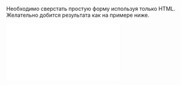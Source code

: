 Необходимо сверстать простую форму используя только HTML. Желательно добится результата как на примере ниже.

![iframe](/examples/html-form.html)
